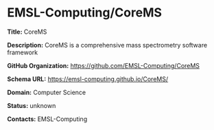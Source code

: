 # EMSL-Computing/CoreMS

**Title:** CoreMS

**Description:** CoreMS is a comprehensive mass spectrometry software framework

**GitHub Organization:** https://github.com/EMSL-Computing/CoreMS

**Schema URL:** https://emsl-computing.github.io/CoreMS/



**Domain:** Computer Science

**Status:** unknown



**Contacts:** EMSL-Computing